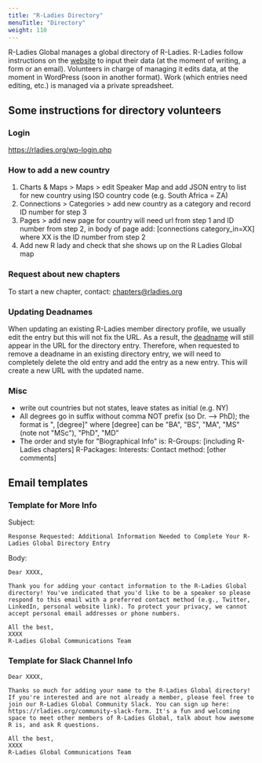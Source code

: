 ```yaml
---
title: "R-Ladies Directory"
menuTitle: "Directory"
weight: 110
---
```


R-Ladies Global manages a global directory of R-Ladies.
R-Ladies follow instructions on the [website](https://rladies.org/directory/) to input their data (at the moment of writing, a form or an email).
Volunteers in charge of managing it edits data, at the moment in WordPress (soon in another format).
Work (which entries need editing, etc.) is managed via a private spreadsheet.

## Some instructions for directory volunteers

### Login
https://rladies.org/wp-login.php

### How to add a new country

1. Charts & Maps > Maps > edit Speaker Map and add JSON entry to list for new country using ISO country code (e.g. South Africa = ZA)
2. Connections > Categories > add new country as a category and record ID number for step 3
3. Pages > add new page for country will need url from step 1 and ID number from step 2, in body of page add: [connections category_in=XX] where XX is the ID number from step 2
4. Add new R lady and check that she shows up on the R Ladies Global map

### Request about new chapters
To start a new chapter, contact:
chapters@rladies.org

### Updating Deadnames

When updating an existing R-Ladies member directory profile, we usually edit the entry but this will not fix the URL. As a result, the [deadname](https://www.huffpost.com/entry/deadnaming-a-trans-person-is-violenceso-why-does_b_58cc58cce4b0e0d348b3434b) will still appear in the URL for the directory entry. Therefore, when requested to remove a deadname in an existing directory entry, we will need to completely delete the old entry and add the entry as a new entry. This will create a new URL with the updated name.

### Misc

- write out countries but not states, leave states as initial (e.g. NY)
- All degrees go in suffix without comma NOT prefix (so Dr. —-> PhD); the format is ", [degree]" where [degree] can be "BA", "BS", "MA", "MS" (note not "MSc"), "PhD", "MD"
- The order and style for "Biographical Info" is:
R-Groups: [including R-Ladies chapters]
R-Packages:
Interests:
Contact method:
[other comments]

## Email templates

### Template for More Info

Subject:

```
Response Requested: Additional Information Needed to Complete Your R-Ladies Global Directory Entry
```

Body:

```
Dear XXXX,

Thank you for adding your contact information to the R-Ladies Global directory! You've indicated that you'd like to be a speaker so please respond to this email with a preferred contact method (e.g., Twitter, LinkedIn, personal website link). To protect your privacy, we cannot accept personal email addresses or phone numbers.

All the best,
XXXX
R-Ladies Global Communications Team
```

### Template for Slack Channel Info

```
Dear XXXX,

Thanks so much for adding your name to the R-Ladies Global directory! If you're interested and are not already a member, please feel free to join our R-Ladies Global Community Slack. You can sign up here: https://rladies.org/community-slack-form. It's a fun and welcoming space to meet other members of R-Ladies Global, talk about how awesome R is, and ask R questions.

All the best,
XXXX
R-Ladies Global Communications Team

```
